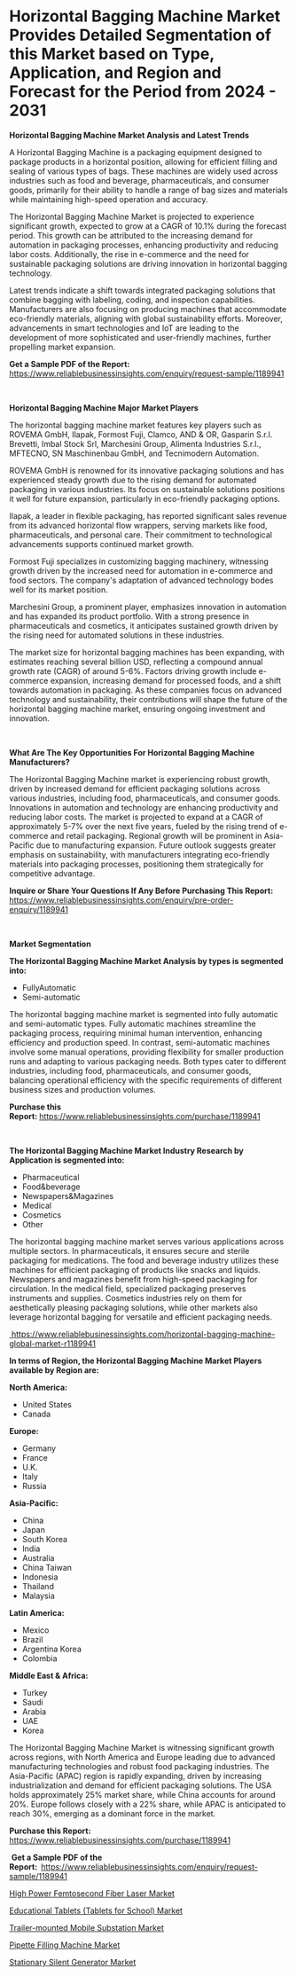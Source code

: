 <p><h1>Horizontal Bagging Machine Market Provides Detailed Segmentation of this Market based on Type, Application, and Region and Forecast for the Period from 2024 - 2031</h1></p><p><strong>Horizontal Bagging Machine Market Analysis and Latest Trends</strong></p>
<p><p>A Horizontal Bagging Machine is a packaging equipment designed to package products in a horizontal position, allowing for efficient filling and sealing of various types of bags. These machines are widely used across industries such as food and beverage, pharmaceuticals, and consumer goods, primarily for their ability to handle a range of bag sizes and materials while maintaining high-speed operation and accuracy.</p><p>The Horizontal Bagging Machine Market is projected to experience significant growth, expected to grow at a CAGR of 10.1% during the forecast period. This growth can be attributed to the increasing demand for automation in packaging processes, enhancing productivity and reducing labor costs. Additionally, the rise in e-commerce and the need for sustainable packaging solutions are driving innovation in horizontal bagging technology.</p><p>Latest trends indicate a shift towards integrated packaging solutions that combine bagging with labeling, coding, and inspection capabilities. Manufacturers are also focusing on producing machines that accommodate eco-friendly materials, aligning with global sustainability efforts. Moreover, advancements in smart technologies and IoT are leading to the development of more sophisticated and user-friendly machines, further propelling market expansion.</p></p>
<p><strong>Get a Sample PDF of the Report:&nbsp;</strong> <a href="https://www.reliablebusinessinsights.com/enquiry/request-sample/1189941?utm_campaign=84&utm_medium=2&utm_source=Github&utm_content=ia&utm_term=30102024&utm_id=horizontal-bagging-machine">https://www.reliablebusinessinsights.com/enquiry/request-sample/1189941</a></p>
<p>&nbsp;</p>
<p><strong>Horizontal Bagging Machine Major Market Players</strong></p>
<p><p>The horizontal bagging machine market features key players such as ROVEMA GmbH, Ilapak, Formost Fuji, Clamco, AND & OR, Gasparin S.r.l. Brevetti, Imbal Stock Srl, Marchesini Group, Alimenta Industries S.r.l., MFTECNO, SN Maschinenbau GmbH, and Tecnimodern Automation. </p><p>ROVEMA GmbH is renowned for its innovative packaging solutions and has experienced steady growth due to the rising demand for automated packaging in various industries. Its focus on sustainable solutions positions it well for future expansion, particularly in eco-friendly packaging options. </p><p>Ilapak, a leader in flexible packaging, has reported significant sales revenue from its advanced horizontal flow wrappers, serving markets like food, pharmaceuticals, and personal care. Their commitment to technological advancements supports continued market growth.</p><p>Formost Fuji specializes in customizing bagging machinery, witnessing growth driven by the increased need for automation in e-commerce and food sectors. The company's adaptation of advanced technology bodes well for its market position.</p><p>Marchesini Group, a prominent player, emphasizes innovation in automation and has expanded its product portfolio. With a strong presence in pharmaceuticals and cosmetics, it anticipates sustained growth driven by the rising need for automated solutions in these industries.</p><p>The market size for horizontal bagging machines has been expanding, with estimates reaching several billion USD, reflecting a compound annual growth rate (CAGR) of around 5-6%. Factors driving growth include e-commerce expansion, increasing demand for processed foods, and a shift towards automation in packaging. As these companies focus on advanced technology and sustainability, their contributions will shape the future of the horizontal bagging machine market, ensuring ongoing investment and innovation.</p></p>
<p>&nbsp;</p>
<p><strong>What Are The Key Opportunities For Horizontal Bagging Machine Manufacturers?</strong></p>
<p><p>The Horizontal Bagging Machine market is experiencing robust growth, driven by increased demand for efficient packaging solutions across various industries, including food, pharmaceuticals, and consumer goods. Innovations in automation and technology are enhancing productivity and reducing labor costs. The market is projected to expand at a CAGR of approximately 5-7% over the next five years, fueled by the rising trend of e-commerce and retail packaging. Regional growth will be prominent in Asia-Pacific due to manufacturing expansion. Future outlook suggests greater emphasis on sustainability, with manufacturers integrating eco-friendly materials into packaging processes, positioning them strategically for competitive advantage.</p></p>
<p><strong>Inquire or Share Your Questions If Any Before Purchasing This Report:</strong> <a href="https://www.reliablebusinessinsights.com/enquiry/pre-order-enquiry/1189941?utm_campaign=84&utm_medium=2&utm_source=Github&utm_content=ia&utm_term=30102024&utm_id=horizontal-bagging-machine">https://www.reliablebusinessinsights.com/enquiry/pre-order-enquiry/1189941</a></p>
<p>&nbsp;</p>
<p><strong>Market Segmentation</strong></p>
<p><strong>The Horizontal Bagging Machine Market Analysis by types is segmented into:</strong></p>
<p><ul><li>FullyAutomatic</li><li>Semi-automatic</li></ul></p>
<p><p>The horizontal bagging machine market is segmented into fully automatic and semi-automatic types. Fully automatic machines streamline the packaging process, requiring minimal human intervention, enhancing efficiency and production speed. In contrast, semi-automatic machines involve some manual operations, providing flexibility for smaller production runs and adapting to various packaging needs. Both types cater to different industries, including food, pharmaceuticals, and consumer goods, balancing operational efficiency with the specific requirements of different business sizes and production volumes.</p></p>
<p><strong>Purchase this Report:&nbsp;</strong><a href="https://www.reliablebusinessinsights.com/purchase/1189941?utm_campaign=84&utm_medium=2&utm_source=Github&utm_content=ia&utm_term=30102024&utm_id=horizontal-bagging-machine">https://www.reliablebusinessinsights.com/purchase/1189941</a></p>
<p>&nbsp;</p>
<p><strong>The Horizontal Bagging Machine Market Industry Research by Application is segmented into:</strong></p>
<p><ul><li>Pharmaceutical</li><li>Food&beverage</li><li>Newspapers&Magazines</li><li>Medical</li><li>Cosmetics</li><li>Other</li></ul></p>
<p><p>The horizontal bagging machine market serves various applications across multiple sectors. In pharmaceuticals, it ensures secure and sterile packaging for medications. The food and beverage industry utilizes these machines for efficient packaging of products like snacks and liquids. Newspapers and magazines benefit from high-speed packaging for circulation. In the medical field, specialized packaging preserves instruments and supplies. Cosmetics industries rely on them for aesthetically pleasing packaging solutions, while other markets also leverage horizontal bagging for versatile and efficient packaging needs.</p></p>
<p><a href="https://www.reliablebusinessinsights.com/horizontal-bagging-machine-global-market-r1189941?utm_campaign=84&utm_medium=2&utm_source=Github&utm_content=ia&utm_term=30102024&utm_id=horizontal-bagging-machine">&nbsp;https://www.reliablebusinessinsights.com/horizontal-bagging-machine-global-market-r1189941</a></p>
<p><strong>In terms of Region, the Horizontal Bagging Machine Market Players available by Region are:</strong></p>
<p>
    <p> <strong> North America: </strong>
        <ul>
            <li>United States</li>
            <li>Canada</li>
        </ul>
        </p> 
    <p> <strong> Europe: </strong>
        <ul>
            <li>Germany</li>
            <li>France</li>
            <li>U.K.</li>
            <li>Italy</li>
            <li>Russia</li>
        </ul>
        </p> 
    <p> <strong> Asia-Pacific: </strong>
        <ul>
            <li>China</li>
            <li>Japan</li>
            <li>South Korea</li>
            <li>India</li>
            <li>Australia</li>
            <li>China Taiwan</li>
            <li>Indonesia</li>
            <li>Thailand</li>
            <li>Malaysia</li>
        </ul>
        </p> 
    <p> <strong> Latin America: </strong>
        <ul>
            <li>Mexico</li>
            <li>Brazil</li>
            <li>Argentina Korea</li>
            <li>Colombia</li>
        </ul>
        </p> 
    <p> <strong> Middle East & Africa: </strong>
        <ul>
            <li>Turkey</li>
            <li>Saudi</li>
            <li>Arabia</li>
            <li>UAE</li>
            <li>Korea</li>
        </ul>
    </p>
    </p>
<p><p>The Horizontal Bagging Machine Market is witnessing significant growth across regions, with North America and Europe leading due to advanced manufacturing technologies and robust food packaging industries. The Asia-Pacific (APAC) region is rapidly expanding, driven by increasing industrialization and demand for efficient packaging solutions. The USA holds approximately 25% market share, while China accounts for around 20%. Europe follows closely with a 22% share, while APAC is anticipated to reach 30%, emerging as a dominant force in the market.</p></p>
<p><strong>Purchase this Report: </strong><a href="https://www.reliablebusinessinsights.com/purchase/1189941?utm_campaign=84&utm_medium=2&utm_source=Github&utm_content=ia&utm_term=30102024&utm_id=horizontal-bagging-machine">https://www.reliablebusinessinsights.com/purchase/1189941</a></p>
<p>&nbsp;<strong>Get a Sample PDF of the Report:&nbsp;&nbsp;</strong><a href="https://www.reliablebusinessinsights.com/enquiry/request-sample/1189941?utm_campaign=84&utm_medium=2&utm_source=Github&utm_content=ia&utm_term=30102024&utm_id=horizontal-bagging-machine">https://www.reliablebusinessinsights.com/enquiry/request-sample/1189941</a></p>
<p><strong></strong></p>
<p><p><a href="https://www.linkedin.com/pulse/pioneering-growth-analyzing-global-high-power-femtosecond-luibc?utm_campaign=84&utm_medium=2&utm_source=Github&utm_content=ia&utm_term=30102024&utm_id=horizontal-bagging-machine">High Power Femtosecond Fiber Laser Market</a></p><p><a href="https://www.linkedin.com/pulse/educational-tablets-school-market-forecast-global-trends-analysis-df96c?utm_campaign=84&utm_medium=2&utm_source=Github&utm_content=ia&utm_term=30102024&utm_id=horizontal-bagging-machine">Educational Tablets (Tablets for School) Market</a></p><p><a href="https://github.com/fosters9adames/Market-Research-Report-List-1/blob/main/trailer-mounted-mobile-substation-market.md?utm_campaign=84&utm_medium=2&utm_source=Github&utm_content=ia&utm_term=30102024&utm_id=horizontal-bagging-machine">Trailer-mounted Mobile Substation Market</a></p><p><a href="https://issuu.com/reportprime-2/docs/pipette-filling-machine-market-size_8ccf3a8beb636f?utm_campaign=84&utm_medium=2&utm_source=Github&utm_content=ia&utm_term=30102024&utm_id=horizontal-bagging-machine">Pipette Filling Machine Market</a></p><p><a href="https://issuu.com/reportprime-2/docs/stationary-silent-generator-market-_e47a0c70579e8a?utm_campaign=84&utm_medium=2&utm_source=Github&utm_content=ia&utm_term=30102024&utm_id=horizontal-bagging-machine">Stationary Silent Generator Market</a></p></p>